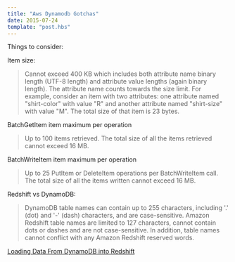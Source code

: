 ```yaml
---
title: "Aws Dynamodb Gotchas"
date: 2015-07-24
template: "post.hbs"
---
```




Things to consider:

Item size:
>Cannot exceed 400 KB which includes both attribute name binary length (UTF-8 length) and attribute value lengths (again binary length). The attribute name counts towards the size limit. For example, consider an item with two attributes: one attribute named "shirt-color" with value "R" and another attribute named "shirt-size" with value "M". The total size of that item is 23 bytes.

BatchGetItem item maximum per operation
>Up to 100 items retrieved. The total size of all the items retrieved cannot exceed 16 MB.

BatchWriteItem item maximum per operation
>Up to 25 PutItem or DeleteItem operations per BatchWriteItem call. The total size of all the items written cannot exceed 16 MB.

Redshift vs DynamoDB:

>DynamoDB table names can contain up to 255 characters, including '.' (dot) and '-' (dash) characters, and are case-sensitive. Amazon Redshift table names are limited to 127 characters, cannot contain dots or dashes and are not case-sensitive. In addition, table names cannot conflict with any Amazon Redshift reserved words.

[Loading Data From DynamoDB into Redshift][1]


[1]: http://docs.aws.amazon.com/amazondynamodb/latest/developerguide/RedshiftforDynamoDB.html
